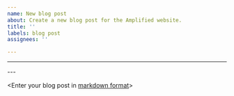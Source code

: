 ```yaml
---
name: New blog post
about: Create a new blog post for the Amplified website.
title: ''
labels: blog post
assignees: ''

---
```


---
<Enter your description here>
---

<Enter your blog post in [markdown format](https://www.markdownguide.org/basic-syntax/)>
